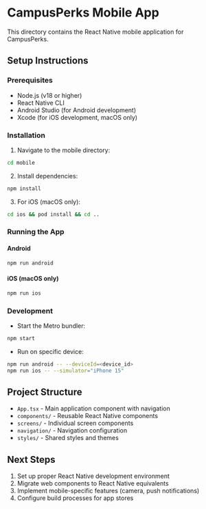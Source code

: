 # CampusPerks Mobile App

This directory contains the React Native mobile application for CampusPerks.

## Setup Instructions

### Prerequisites
- Node.js (v18 or higher)
- React Native CLI
- Android Studio (for Android development)
- Xcode (for iOS development, macOS only)

### Installation

1. Navigate to the mobile directory:
```bash
cd mobile
```

2. Install dependencies:
```bash
npm install
```

3. For iOS (macOS only):
```bash
cd ios && pod install && cd ..
```

### Running the App

#### Android
```bash
npm run android
```

#### iOS (macOS only)
```bash
npm run ios
```

### Development

- Start the Metro bundler:
```bash
npm start
```

- Run on specific device:
```bash
npm run android -- --deviceId=<device_id>
npm run ios -- --simulator="iPhone 15"
```

## Project Structure

- `App.tsx` - Main application component with navigation
- `components/` - Reusable React Native components
- `screens/` - Individual screen components
- `navigation/` - Navigation configuration
- `styles/` - Shared styles and themes

## Next Steps

1. Set up proper React Native development environment
2. Migrate web components to React Native equivalents
3. Implement mobile-specific features (camera, push notifications)
4. Configure build processes for app stores
